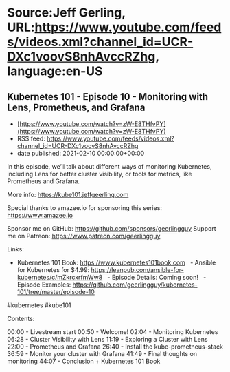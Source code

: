 # Source:Jeff Gerling, URL:https://www.youtube.com/feeds/videos.xml?channel_id=UCR-DXc1voovS8nhAvccRZhg, language:en-US

## Kubernetes 101 - Episode 10 - Monitoring with Lens, Prometheus, and Grafana
 - [https://www.youtube.com/watch?v=zW-E8THfvPY](https://www.youtube.com/watch?v=zW-E8THfvPY)
 - RSS feed: https://www.youtube.com/feeds/videos.xml?channel_id=UCR-DXc1voovS8nhAvccRZhg
 - date published: 2021-02-10 00:00:00+00:00

In this episode, we’ll talk about different ways of monitoring Kubernetes, including Lens for better cluster visibility, or tools for metrics, like Prometheus and Grafana.

More info: https://kube101.jeffgeerling.com

Special thanks to amazee.io for sponsoring this series: https://www.amazee.io

Sponsor me on GitHub: https://github.com/sponsors/geerlingguy
Support me on Patreon: https://www.patreon.com/geerlingguy

Links:

  - Kubernetes 101 Book: https://www.kubernetes101book.com
  - Ansible for Kubernetes for $4.99: https://leanpub.com/ansible-for-kubernetes/c/mZkrcxrfmWw8
  - Episode Details: Coming soon!
  - Episode Examples: https://github.com/geerlingguy/kubernetes-101/tree/master/episode-10

#kubernetes #kube101

Contents:

00:00 - Livestream start
00:50 - Welcome!
02:04 - Monitoring Kubernetes
06:28 - Cluster Visibility with Lens
11:19 - Exploring a Cluster with Lens
22:00 - Prometheus and Grafana 
26:40 - Install the kube-prometheus-stack
36:59 - Monitor your cluster with Grafana
41:49 - Final thoughts on monitoring
44:07 - Conclusion + Kubernetes 101 Book

